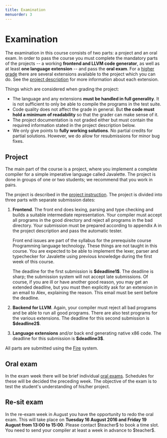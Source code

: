 ```yaml
---
title: Examination
menuorder: 3
---
```


Examination
===========

The examination in this course consists of two parts: a project and an oral
exam. In order to pass the course you must complete the mandatory parts of
the projects -- a working **frontend and LLVM code generator**, as well as
at least **one language extension** -- and pass the **oral exam**.
For a [higher grade](/project#grading) there are several extensions available
to the project which you can do.
See the [project description](/project#extensions) for more information about
each extension.

Things which are considered when grading the project:

* The language and any extensions **must be handled in full generality**.
  It is not sufficient to only be able to compile the programs in the test suite.
* Code quality does not affect the grade in general. But **the code must hold
  a minimum of readability** so that the grader can make sense of it.
* The project documentation is not graded either but must contain the required
  information stated in the project description below.
* We only give points to **fully working solutions**. No partial credits for
  partial solutions. However, we do allow for resubmissions for minor bug fixes.


<a name="project"></a>

Project
-------

The main part of the course is a project, where you implement a complete
compiler for a simple imperative language called Javalette. The project is
done in groups of one or two students; we recommend that you work in pairs.

The project is described in the [project instruction](/project).
The project is divided into three parts with separate submission dates:

1. **Frontend**. The front end does lexing, parsing and type checking and builds
    a suitable intermediate representation. Your compiler must accept all
    programs in the good directory and reject all programs in the bad directory.
    Your submission must be prepared according to appendix A in the project
    description and pass the automatic tester.
    
    Front end issues are part of the syllabus for the prerequisite course
    Programming language technology. These things are not taught in this course.
    You are expected to be able to implement the lexer, parser and typechecker
    for Javalette using previous knowledge during the first week of this course.
   
    The deadline for the first submission is **\$deadline1\$**. The deadline is
    sharp; the submission system will not accept late submissions. Of course,
    if you are ill or have another good reason, you may get an extended
    deadline, but you must then explicitly ask for an extension in an email
    to Alex, explaining the reason. This email must be sent before the deadline.
2. **Backend for LLVM**. Again, your compiler must reject all bad programs and
    be able to run all good programs. There are also test programs for the
    various extensions.
    The deadline for this second submission is **\$deadline2\$**.
3. **Language extensions** and/or back end generating native x86 code.
    The deadline for this submission is **\$deadline3\$**.

All parts are submitted using the [Fire](/fire) system.


Oral exam
---------

In the exam week there will be brief individual [oral exams](/oral).
Schedules for these will be decided the preceding week. The objective of the
exam is to test the student's understanding of his/her project.


Re-sit exam
-----------

In the re-exam week in August you have the opportunity to redo the oral exam.
This will take place on **Tuesday 16 August 2016 and Friday 19 August from 13:00
to 15:00**. Please contact \$teacher\$ to book a time slot. You need to send your
compiler at least a week in advance to \$teacher\$.
